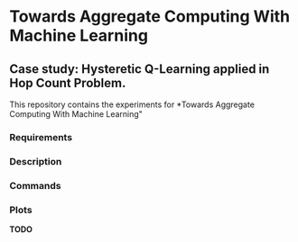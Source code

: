 # Towards Aggregate Computing With Machine Learning
## Case study: Hysteretic Q-Learning applied in Hop Count Problem.

This repository contains the experiments for *Towards Aggregate Computing With Machine Learning"

### Requirements

### Description

### Commands
### Plots

**TODO**